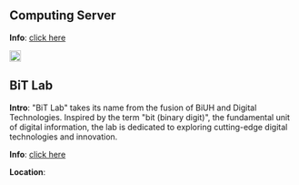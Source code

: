 <img src="https://fzhang.bioinfo-lab.com/img/white.png" height="1">

## Computing Server

<b>Info</b>: [click here](/Server)


<img src="https://fzhang.bioinfo-lab.com/img/white.png" height="20">

## BiT Lab

<b>Intro</b>: "BiT Lab" takes its name from the fusion of BiUH and Digital Technologies. Inspired by the term "bit (binary digit)", the fundamental unit of digital information, the lab is dedicated to exploring cutting-edge digital technologies and innovation.

<b>Info</b>: [click here](/BiT_Lab)

<b>Location</b>:


